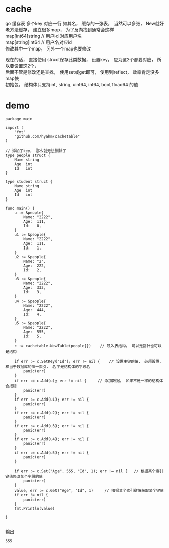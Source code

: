 # cache 
go 缓存表   多个key 对应一行
如其名， 缓存的一张表， 当然可以多张， New就好    
老方法缓存， 建立很多map， 为了反向找到通常会这样  
map[int64]string    // 用户id 对应用户名  
map[string]int64    // 用户名对应id  
修改其中一个map， 另外一个map也要修改  

现在的话， 直接使用 struct保存此类数据， 设置key， 应为这2个都要对应， 所以要设置这2个，  
后面不管是修改还是查找， 使用set或get即可， 使用到reflect， 效率肯定没多map快  
初始包， 结构体只支持int, string, uint64, int64, bool,fload64 的值
# demo 

```
package main

import (
	"fmt"
	"github.com/hyahm/cachetable"
)

// 添加了key， 那么就无法删除了
type people struct {
	Name string
	Age  int
	Id   int
}

type student struct {
	Name string
	Age  int
	Id   int
}

func main() {
	u := &people{
		Name: "2222",
		Age:  111,
		Id:   0,
	}
	u1 := &people{
		Name: "2222",
		Age:  111,
		Id:   1,
	}
	u2 := &people{
		Name: "2",
		Age:  222,
		Id:   2,
	}
	u3 := &people{
		Name: "2222",
		Age:  333,
		Id:   3,
	}
	u4 := &people{
		Name: "2222",
		Age:  444,
		Id:   4,
	}
	u5 := &people{
		Name: "2222",
		Age:  555,
		Id:   5,
	}
	c := cachetable.NewTable(people{})    // 导入表结构， 可以是指针也可以是结构

	if err := c.SetKey("Id"); err != nil {    // 设置主键的值， 必须设置， 相当于数据库的唯一索引， 名字是结构体的字段名
		panic(err)
	}
	if err := c.Add(u); err != nil {     // 添加数据， 如果不是一样的结构体会报错
		panic(err)
	}
	if err := c.Add(u1); err != nil {
		panic(err)
	}
	if err := c.Add(u2); err != nil {
		panic(err)
	}
	if err := c.Add(u3); err != nil {
		panic(err)
	}
	if err := c.Add(u4); err != nil {
		panic(err)
	}
	if err := c.Add(u5); err != nil {
		panic(err)
	}

	if err := c.Set("Age", 555, "Id", 1); err != nil {   // 根据某个索引键值修改某个字段的值
		panic(err)
	}
	value, err := c.Get("Age", "Id", 1)     // 根据某个索引键值获取某个键值
	if err != nil {
		panic(err)
	}
	fmt.Println(value)

}


```
输出
```
555
```
